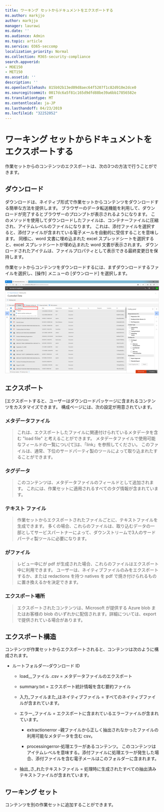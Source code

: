 ```yaml
---
title: ワーキング セットからドキュメントをエクスポートする
ms.author: markjjo
author: markjjo
manager: laurawi
ms.date: ''
ms.audience: Admin
ms.topic: article
ms.service: O365-seccomp
localization_priority: Normal
ms.collection: M365-security-compliance
search.appverid:
- MOE150
- MET150
ms.assetid: ''
description: ''
ms.openlocfilehash: 815b92b13ed09d8aec64f5207f1c82d910e2dce0
ms.sourcegitcommit: 0017dc6a5f81c165d9dfd88be39a6bb17856582e
ms.translationtype: MT
ms.contentlocale: ja-JP
ms.lasthandoff: 04/23/2019
ms.locfileid: "32252052"
---
```

# <a name="export-documents-from-a-working-set"></a>ワーキング セットからドキュメントをエクスポートする

作業セットからのコンテンツのエクスポートは、次の3つの方法で行うことができます。

## <a name="download"></a>ダウンロード

ダウンロードは、ネイティブ形式で作業セットからコンテンツをダウンロードする簡単な方法を提供します。 ブラウザーのデータ転送機能を利用して、ダウンロードが完了するとブラウザーのプロンプトが表示されるようになります。 このメソッドを使用してダウンロードしたファイルは、コンテナーファイルに圧縮され、アイテムレベルのファイルになります。 これは、添付ファイルを選択すると、添付ファイルが含まれている電子メールを自動的に受信することを意味します。 同様に、word 文書に埋め込まれた excel スプレッドシートを選択すると、excel スプレッドシートが埋め込まれた word 文書が表示されます。 ダウンロードされたアイテムは、ファイルプロパティとして表示できる最終変更日を保持します。

作業セットからコンテンツをダウンロードするには、まずダウンロードするファイルを選択し、[操作] メニューの [ダウンロード] を選択します。

![コンピューターの説明のスクリーンショットが自動的に生成される](../media/eDiscoDownload.png)

## <a name="export"></a>エクスポート

[エクスポートすると、ユーザーはダウンロードパッケージに含まれるコンテンツをカスタマイズできます。 構成ページには、次の設定が用意されています。

### <a name="metadata-file"></a>メタデータファイル

> これは、エクスポートしたファイルに関連付けられているメタデータを含む "load file" と考えることができます。 メタデータファイルで使用可能なフィールドの一覧につい\[て\]は、「link」を参照してください。 このファイルは、通常、下位の<sup></sup>サードパーティ製のツールによって取り込まれたすることができます。

### <a name="tag-data"></a>タグデータ

> このコンテンツは、メタデータファイルのフィールドとして追加されます。 これには、作業セットに適用されるすべてのタグ情報が含まれています。

### <a name="text-files"></a>テキスト ファイル

> 作業セットからエクスポートされたファイルごとに、テキストファイルを生成できます。 多くの場合、これらのファイルは、取り込むデータの一部として<sup></sup>サービスパートナーによって、ダウンストリームで3人のサードパーティ製ツールに必要になります。

### <a name="redacted-files"></a>がファイル

> レビュー中にが pdf が生成された場合、これらのファイルはエクスポート中に利用できます。 ユーザーは、ネイティブファイルのみをエクスポートするか、または redactions を持つ natives を pdf で焼き付けられるものに置き換えるかを決定できます。

### <a name="export-location"></a>エクスポート場所

> エクスポートされたコンテンツは、Microsoft が提供する Azure blob またはお客様の blob のいずれかに配信されます。詳細については、export で提供されている場合があります。

## <a name="export-structure"></a>エクスポート構造

コンテンツが作業セットからエクスポートされると、コンテンツは次のように構成されます。

  - ルートフォルダー–ダウンロード ID
    
      - load\_\_ファイル .csv = メタデータファイルのエクスポート
    
      - summary.txt = エクスポート統計情報を含む要約ファイル
    
      - 入力\_ファイルまた\_はネイティブファイル = すべてのネイティブファイルが含まれています。
    
      - エラー\_ファイル = エクスポートに含まれているエラーファイルが含まれています。
        
          - extractionerror –親ファイルから正しく抽出されなかったファイルの利用可能なメタデータを含む csv。
        
          - processingerror-処理エラーがあるコンテンツ。 このコンテンツはアイテムレベルを意味する。添付ファイルに処理エラーが発生した場合、添付ファイルを含む電子メールはこのフォルダーに含まれます。
    
      - 抽出\_さ\_れたテキストファイル = 処理時に生成されたすべての抽出済みテキストファイルが含まれています。

## <a name="working-set"></a>ワーキング セット

コンテンツを別の作業セットに追加することができます。